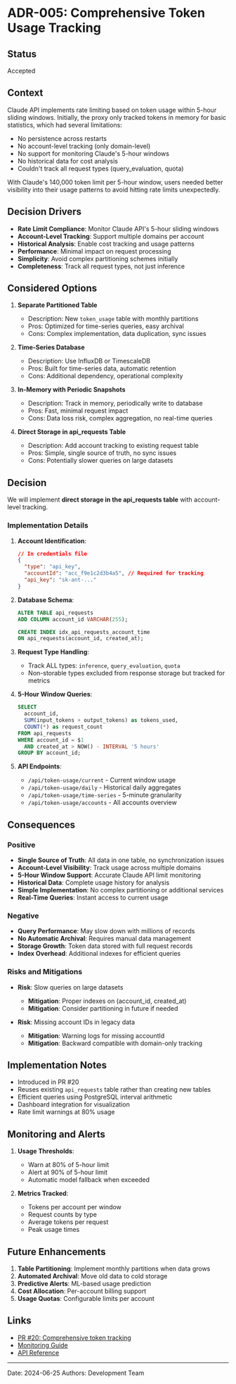 # ADR-005: Comprehensive Token Usage Tracking

## Status

Accepted

## Context

Claude API implements rate limiting based on token usage within 5-hour sliding windows. Initially, the proxy only tracked tokens in memory for basic statistics, which had several limitations:

- No persistence across restarts
- No account-level tracking (only domain-level)
- No support for monitoring Claude's 5-hour windows
- No historical data for cost analysis
- Couldn't track all request types (query_evaluation, quota)

With Claude's 140,000 token limit per 5-hour window, users needed better visibility into their usage patterns to avoid hitting rate limits unexpectedly.

## Decision Drivers

- **Rate Limit Compliance**: Monitor Claude API's 5-hour sliding windows
- **Account-Level Tracking**: Support multiple domains per account
- **Historical Analysis**: Enable cost tracking and usage patterns
- **Performance**: Minimal impact on request processing
- **Simplicity**: Avoid complex partitioning schemes initially
- **Completeness**: Track all request types, not just inference

## Considered Options

1. **Separate Partitioned Table**
   - Description: New `token_usage` table with monthly partitions
   - Pros: Optimized for time-series queries, easy archival
   - Cons: Complex implementation, data duplication, sync issues

2. **Time-Series Database**
   - Description: Use InfluxDB or TimescaleDB
   - Pros: Built for time-series data, automatic retention
   - Cons: Additional dependency, operational complexity

3. **In-Memory with Periodic Snapshots**
   - Description: Track in memory, periodically write to database
   - Pros: Fast, minimal request impact
   - Cons: Data loss risk, complex aggregation, no real-time queries

4. **Direct Storage in api_requests Table**
   - Description: Add account tracking to existing request table
   - Pros: Simple, single source of truth, no sync issues
   - Cons: Potentially slower queries on large datasets

## Decision

We will implement **direct storage in the api_requests table** with account-level tracking.

### Implementation Details

1. **Account Identification**:

   ```json
   // In credentials file
   {
     "type": "api_key",
     "accountId": "acc_f9e1c2d3b4a5", // Required for tracking
     "api_key": "sk-ant-..."
   }
   ```

2. **Database Schema**:

   ```sql
   ALTER TABLE api_requests
   ADD COLUMN account_id VARCHAR(255);

   CREATE INDEX idx_api_requests_account_time
   ON api_requests(account_id, created_at);
   ```

3. **Request Type Handling**:
   - Track ALL types: `inference`, `query_evaluation`, `quota`
   - Non-storable types excluded from response storage but tracked for metrics

4. **5-Hour Window Queries**:

   ```sql
   SELECT
     account_id,
     SUM(input_tokens + output_tokens) as tokens_used,
     COUNT(*) as request_count
   FROM api_requests
   WHERE account_id = $1
     AND created_at > NOW() - INTERVAL '5 hours'
   GROUP BY account_id;
   ```

5. **API Endpoints**:
   - `/api/token-usage/current` - Current window usage
   - `/api/token-usage/daily` - Historical daily aggregates
   - `/api/token-usage/time-series` - 5-minute granularity
   - `/api/token-usage/accounts` - All accounts overview

## Consequences

### Positive

- **Single Source of Truth**: All data in one table, no synchronization issues
- **Account-Level Visibility**: Track usage across multiple domains
- **5-Hour Window Support**: Accurate Claude API limit monitoring
- **Historical Data**: Complete usage history for analysis
- **Simple Implementation**: No complex partitioning or additional services
- **Real-Time Queries**: Instant access to current usage

### Negative

- **Query Performance**: May slow down with millions of records
- **No Automatic Archival**: Requires manual data management
- **Storage Growth**: Token data stored with full request records
- **Index Overhead**: Additional indexes for efficient queries

### Risks and Mitigations

- **Risk**: Slow queries on large datasets
  - **Mitigation**: Proper indexes on (account_id, created_at)
  - **Mitigation**: Consider partitioning in future if needed

- **Risk**: Missing account IDs in legacy data
  - **Mitigation**: Warning logs for missing accountId
  - **Mitigation**: Backward compatible with domain-only tracking

## Implementation Notes

- Introduced in PR #20
- Reuses existing `api_requests` table rather than creating new tables
- Efficient queries using PostgreSQL interval arithmetic
- Dashboard integration for visualization
- Rate limit warnings at 80% usage

## Monitoring and Alerts

1. **Usage Thresholds**:
   - Warn at 80% of 5-hour limit
   - Alert at 90% of 5-hour limit
   - Automatic model fallback when exceeded

2. **Metrics Tracked**:
   - Tokens per account per window
   - Request counts by type
   - Average tokens per request
   - Peak usage times

## Future Enhancements

1. **Table Partitioning**: Implement monthly partitions when data grows
2. **Automated Archival**: Move old data to cold storage
3. **Predictive Alerts**: ML-based usage prediction
4. **Cost Allocation**: Per-account billing support
5. **Usage Quotas**: Configurable limits per account

## Links

- [PR #20: Comprehensive token tracking](https://github.com/Moonsong-Labs/agent-prompttrain/pull/20)
- [Monitoring Guide](../../03-Operations/monitoring.md)
- [API Reference](../../02-User-Guide/api-reference.md#token-usage)

---

Date: 2024-06-25
Authors: Development Team
